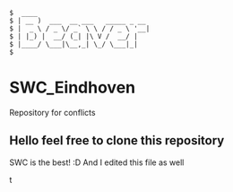 ```
$  ____                            
$ | __ )  ___  __ ___   _____ _ __ 
$ |  _ \ / _ \/ _` \ \ / / _ \ '__|
$ | |_) |  __/ (_| |\ V /  __/ |   
$ |____/ \___|\__,_| \_/ \___|_|   
$                                
```

# SWC_Eindhoven
Repository for conflicts

## Hello feel free to clone this repository
SWC is the best! :D
And I edited this file as well

t
